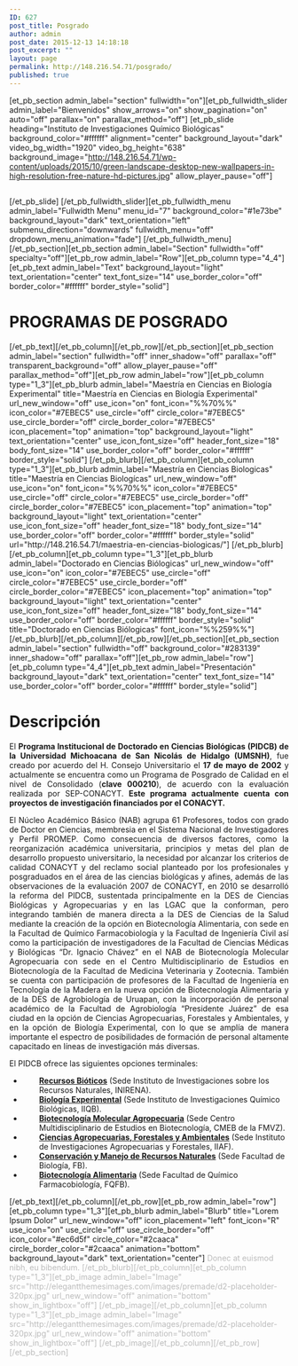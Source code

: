 ```yaml
---
ID: 627
post_title: Posgrado
author: admin
post_date: 2015-12-13 14:18:18
post_excerpt: ""
layout: page
permalink: http://148.216.54.71/posgrado/
published: true
---
```

[et_pb_section admin_label="section" fullwidth="on"][et_pb_fullwidth_slider admin_label="Bienvenidos" show_arrows="on" show_pagination="on" auto="off" parallax="on" parallax_method="off"] [et_pb_slide heading="Instituto de Investigaciones Químico Biológicas" background_color="#ffffff" alignment="center" background_layout="dark" video_bg_width="1920" video_bg_height="638" background_image="http://148.216.54.71/wp-content/uploads/2015/10/green-landscape-desktop-new-wallpapers-in-high-resolution-free-nature-hd-pictures.jpg" allow_player_pause="off"]
<h2></h2>
[/et_pb_slide] [/et_pb_fullwidth_slider][et_pb_fullwidth_menu admin_label="Fullwidth Menu" menu_id="7" background_color="#1e73be" background_layout="dark" text_orientation="left" submenu_direction="downwards" fullwidth_menu="off" dropdown_menu_animation="fade"] [/et_pb_fullwidth_menu][/et_pb_section][et_pb_section admin_label="Section" fullwidth="off" specialty="off"][et_pb_row admin_label="Row"][et_pb_column type="4_4"][et_pb_text admin_label="Text" background_layout="light" text_orientation="center" text_font_size="14" use_border_color="off" border_color="#ffffff" border_style="solid"]
<h1>PROGRAMAS DE POSGRADO</h1>
[/et_pb_text][/et_pb_column][/et_pb_row][/et_pb_section][et_pb_section admin_label="section" fullwidth="off" inner_shadow="off" parallax="off" transparent_background="off" allow_player_pause="off" parallax_method="off"][et_pb_row admin_label="row"][et_pb_column type="1_3"][et_pb_blurb admin_label="Maestría en Ciencias en Biología Experimental" title="Maestría en Ciencias en Biología Experimental" url_new_window="off" use_icon="on" font_icon="%%70%%" icon_color="#7EBEC5" use_circle="off" circle_color="#7EBEC5" use_circle_border="off" circle_border_color="#7EBEC5" icon_placement="top" animation="top" background_layout="light" text_orientation="center" use_icon_font_size="off" header_font_size="18" body_font_size="14" use_border_color="off" border_color="#ffffff" border_style="solid"] [/et_pb_blurb][/et_pb_column][et_pb_column type="1_3"][et_pb_blurb admin_label="Maestría en Ciencias Biologicas" title="Maestría en Ciencias Biologícas" url_new_window="off" use_icon="on" font_icon="%%70%%" icon_color="#7EBEC5" use_circle="off" circle_color="#7EBEC5" use_circle_border="off" circle_border_color="#7EBEC5" icon_placement="top" animation="top" background_layout="light" text_orientation="center" use_icon_font_size="off" header_font_size="18" body_font_size="14" use_border_color="off" border_color="#ffffff" border_style="solid" url="http://148.216.54.71/maestria-en-ciencias-biologicas/"] [/et_pb_blurb][/et_pb_column][et_pb_column type="1_3"][et_pb_blurb admin_label="Doctorado en Ciencias Biólogicas" url_new_window="off" use_icon="on" icon_color="#7EBEC5" use_circle="off" circle_color="#7EBEC5" use_circle_border="off" circle_border_color="#7EBEC5" icon_placement="top" animation="top" background_layout="light" text_orientation="center" use_icon_font_size="off" header_font_size="18" body_font_size="14" use_border_color="off" border_color="#ffffff" border_style="solid" title="Doctorado en Ciencias Biólogicas" font_icon="%%259%%"] [/et_pb_blurb][/et_pb_column][/et_pb_row][/et_pb_section][et_pb_section admin_label="section" fullwidth="off" background_color="#283139" inner_shadow="off" parallax="off"][et_pb_row admin_label="row"][et_pb_column type="4_4"][et_pb_text admin_label="Presentación" background_layout="dark" text_orientation="center" text_font_size="14" use_border_color="off" border_color="#ffffff" border_style="solid"]
<h1>Descripción</h1>
<p style="text-align: justify;">El <strong>Programa Institucional de Doctorado en Ciencias Biológicas (PIDCB) de la Universidad Michoacana de San Nicolás de Hidalgo (UMSNH)</strong>, fue creado por acuerdo del H. Consejo Universitario el <strong>17 de mayo de 2002</strong> y actualmente se encuentra como un Programa de Posgrado de Calidad en el nivel de Consolidado (<strong>clave 000210</strong>), de acuerdo con la evaluación realizada por SEP-CONACYT. <strong>Este programa actualmente cuenta con proyectos de investigación financiados por el CONACYT.</strong></p>
<p style="text-align: justify;">El Núcleo Académico Básico (NAB) agrupa 61 Profesores, todos con grado de Doctor en Ciencias, membresia en el Sistema Nacional de Investigadores y Perfil PROMEP. Como consecuencia de diversos factores, como la reorganización académica universitaria, principios y metas del plan de desarrollo propuesto universitario, la necesidad por alcanzar los criterios de calidad CONACYT y del reclamo social planteado por los profesionales y posgraduados en el área de las ciencias biológicas y afines, además de las observaciones de la evaluación 2007 de CONACYT, en 2010 se desarrolló la reforma del PIDCB, sustentada principalmente en la DES de Ciencias Biológicas y Agropecuarias y en las LGAC que la conforman, pero integrando también de manera directa a la DES de Ciencias de la Salud mediante la creación de la opción en Biotecnología Alimentaria, con sede en la Facultad de Químico Farmacobiología y la Facultad de Ingeniería Civil así como la participación de investigadores de la Facultad de Ciencias Médicas y Biológicas “Dr. Ignacio Chávez” en el NAB de Biotecnología Molecular Agropecuaria con sede en el Centro Multidisciplinario de Estudios en Biotecnología de la Facultad de Medicina Veterinaria y Zootecnia. También se cuenta con participación de profesores de la Facultad de Ingeniería en Tecnología de la Madera en la nueva opción de Biotecnología Alimentaria y de la DES de Agrobiología de Uruapan, con la incorporación de personal académico de la Facultad de Agrobiología “Presidente Juárez” de esa ciudad en la opción de Ciencias Agropecuarias, Forestales y Ambientales, y en la opción de Biología Experimental, con lo que se amplía de manera importante el espectro de posibilidades de formación de personal altamente capacitado en líneas de investigación más diversas.</p>
<p style="text-align: justify;">El PIDCB ofrece las siguientes opciones terminales:</p>

<ul>
	<li style="padding-left: 30px;"><strong><a href="http://www.iiqb.umich.mx/PIDCB/index.php/lineas-de-aplicacion-y-generacion-del-conocimiento/recursos-bioticos">Recursos Bióticos</a></strong> (Sede Instituto de Investigaciones sobre los Recursos Naturales, INIRENA).</li>
	<li style="padding-left: 30px;"><strong><a href="http://www.iiqb.umich.mx/PIDCB/index.php/lineas-de-aplicacion-y-generacion-del-conocimiento/biologia-experimental">Biología Experimental</a></strong> (Sede Instituto de Investigaciones Químico Biológicas, IIQB).</li>
	<li style="padding-left: 30px;"><strong><a href="http://www.iiqb.umich.mx/PIDCB/index.php/lineas-de-aplicacion-y-generacion-del-conocimiento/biotecnologia-molecular-agropecuaria">Biotecnología Molecular Agropecuaria</a></strong> (Sede Centro Multidisciplinario de Estudios en Biotecnología, CMEB de la FMVZ).</li>
	<li style="padding-left: 30px;"><strong><a href="http://www.iiqb.umich.mx/PIDCB/index.php/lineas-de-aplicacion-y-generacion-del-conocimiento/ciencias-agropecuarias-forestales-y-ambientales">Ciencias Agropecuarias, Forestales y Ambientales</a></strong> (Sede Instituto de Investigaciones Agropecuarias y Forestales, IIAF).</li>
	<li style="padding-left: 30px;"><strong><a href="http://www.iiqb.umich.mx/PIDCB/index.php/lineas-de-aplicacion-y-generacion-del-conocimiento/conservacion-y-manejo-de-recursos-naturales">Conservación y Manejo de Recursos Naturales</a></strong> (Sede Facultad de Biología, FB).</li>
	<li style="padding-left: 30px;"><strong><a href="http://www.iiqb.umich.mx/PIDCB/index.php/lineas-de-aplicacion-y-generacion-del-conocimiento/biotecnologia-alimentaria">Biotecnología Alimentaria</a></strong> (Sede Facultad de Químico Farmacobiología, FQFB).</li>
</ul>
[/et_pb_text][/et_pb_column][/et_pb_row][et_pb_row admin_label="row"][et_pb_column type="1_3"][et_pb_blurb admin_label="Blurb" title="Lorem Ipsum Dolor" url_new_window="off" icon_placement="left" font_icon="R" use_icon="on" use_circle="off" use_circle_border="off" icon_color="#ec6d5f" circle_color="#2caaca" circle_border_color="#2caaca" animation="bottom" background_layout="dark" text_orientation="center"] <span style="color: #bbbbbb;">Donec at euismod nibh, eu bibendum. [/et_pb_blurb][/et_pb_column][et_pb_column type="1_3"][et_pb_image admin_label="Image" src="http://elegantthemesimages.com/images/premade/d2-placeholder-320px.jpg" url_new_window="off" animation="bottom" show_in_lightbox="off"] [/et_pb_image][/et_pb_column][et_pb_column type="1_3"][et_pb_image admin_label="Image" src="http://elegantthemesimages.com/images/premade/d2-placeholder-320px.jpg" url_new_window="off" animation="bottom" show_in_lightbox="off"] [/et_pb_image][/et_pb_column][/et_pb_row][/et_pb_section]</span>